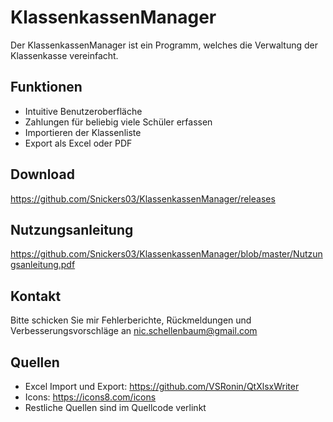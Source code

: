 # KlassenkassenManager
Der KlassenkassenManager ist ein Programm, welches die Verwaltung der Klassenkasse vereinfacht.

## Funktionen
* Intuitive Benutzeroberfläche
* Zahlungen für beliebig viele Schüler erfassen
* Importieren der Klassenliste
* Export als Excel oder PDF

## Download
https://github.com/Snickers03/KlassenkassenManager/releases

## Nutzungsanleitung
https://github.com/Snickers03/KlassenkassenManager/blob/master/Nutzungsanleitung.pdf

## Kontakt 
Bitte schicken Sie mir Fehlerberichte, Rückmeldungen und Verbesserungsvorschläge an nic.schellenbaum@gmail.com

## Quellen
* Excel Import und Export: https://github.com/VSRonin/QtXlsxWriter
* Icons: https://icons8.com/icons
* Restliche Quellen sind im Quellcode verlinkt